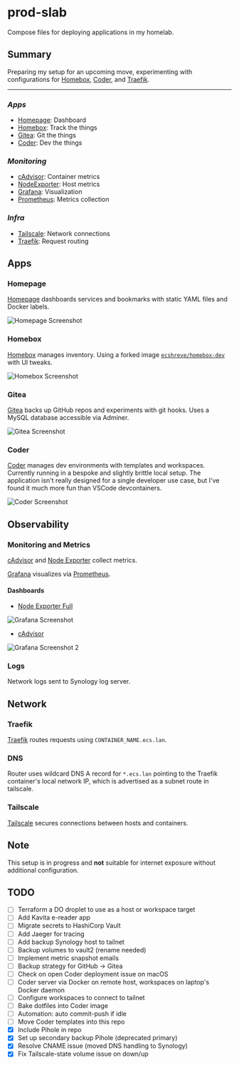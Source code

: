 # prod-slab

Compose files for deploying applications in my homelab.

## Summary

Preparing my setup for an upcoming move, experimenting with configurations for [Homebox](#homebox), [Coder](#coder), and [Traefik](#traefik).

---

### _Apps_
- [Homepage](#homepage): Dashboard
- [Homebox](#homebox): Track the things
- [Gitea](#gitea): Git the things
- [Coder](#coder): Dev the things
  
### _Monitoring_
- [cAdvisor](#monitoring-and-metrics): Container metrics
- [NodeExporter](#monitoring-and-metrics): Host metrics
- [Grafana](#monitoring-and-metrics): Visualization
- [Prometheus](#monitoring-and-metrics): Metrics collection

### _Infra_
- [Tailscale](#tailscale): Network connections
- [Traefik](#traefik): Request routing

## Apps

### Homepage

[Homepage](https://github.com/gethomepage/homepage) dashboards services and bookmarks with static YAML files and Docker labels.

![Homepage Screenshot](./images/slab%20homepage.jpeg)

### Homebox

[Homebox](https://github.com/sysadminsmedia/homebox) manages inventory. Using a forked image [`ecshreve/homebox-dev`](https://github.com/ecshreve/homebox-dev) with UI tweaks.

![Homebox Screenshot](./images/homebox.jpeg)

### Gitea

[Gitea](https://gitea.io/en-us/) backs up GitHub repos and experiments with git hooks. Uses a MySQL database accessible via Adminer.

![Gitea Screenshot](./images/gitea.jpeg)

### Coder

[Coder](https://coder.com/) manages dev environments with templates and workspaces. Currently running in a bespoke and slightly brittle local setup. The application isn't really designed for a single developer use case, but I've found it much more fun than VSCode devcontainers.

![Coder Screenshot](./images/coder.jpeg)

## Observability

### Monitoring and Metrics

[cAdvisor](https://github.com/google/cadvisor) and [Node Exporter](https://github.com/prometheus/node_exporter) collect metrics.

[Grafana](https://grafana.com/) visualizes via [Prometheus](https://prometheus.io/).

#### Dashboards

- [Node Exporter Full](https://grafana.com/grafana/dashboards/1860)

![Grafana Screenshot](./images/docker%20host.jpeg)

- [cAdvisor](https://grafana.com/grafana/dashboards/19792)

![Grafana Screenshot 2](./images/container%20metrics.png)

### Logs

Network logs sent to Synology log server.

## Network

### Traefik

[Traefik](https://doc.traefik.io/traefik/routing/providers/docker/) routes requests using `CONTAINER_NAME.ecs.lan`.

### DNS

Router uses wildcard DNS A record for `*.ecs.lan` pointing to the Traefik container's local network IP, which is advertised as a subnet route in tailscale.

### Tailscale

[Tailscale](https://tailscale.com/use-cases/homelab) secures connections between hosts and containers.

## Note

This setup is in progress and **not** suitable for internet exposure without additional configuration.

## TODO

- [ ] Terraform a DO droplet to use as a host or workspace target
- [ ] Add Kavita e-reader app
- [ ] Migrate secrets to HashiCorp Vault
- [ ] Add Jaeger for tracing
- [ ] Add backup Synology host to tailnet
- [ ] Backup volumes to vault2 (rename needed)
- [ ] Implement metric snapshot emails
- [ ] Backup strategy for GitHub -> Gitea
- [ ] Check on open Coder deployment issue on macOS
- [ ] Coder server via Docker on remote host, workspaces on laptop's Docker daemon
- [ ] Configure workspaces to connect to tailnet
- [ ] Bake dotfiles into Coder image
- [ ] Automation: auto commit-push if idle
- [ ] Move Coder templates into this repo
- [x] Include Pihole in repo
- [x] Set up secondary backup Pihole (deprecated primary)
- [x] Resolve CNAME issue (moved DNS handling to Synology)
- [x] Fix Tailscale-state volume issue on down/up
